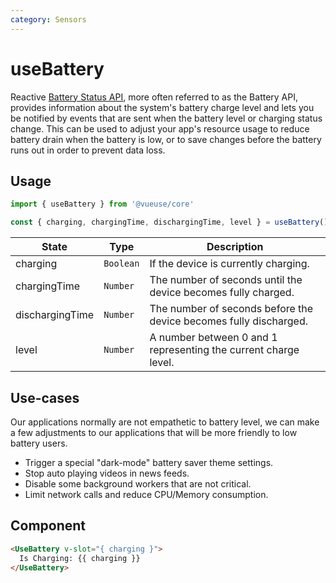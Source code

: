 ```yaml
---
category: Sensors
---
```


# useBattery

Reactive [Battery Status API](https://developer.mozilla.org/en-US/docs/Web/API/Battery_Status_API), more often referred to as the Battery API, provides information about the system's battery charge level and lets you be notified by events that are sent when the battery level or charging status change. This can be used to adjust your app's resource usage to reduce battery drain when the battery is low, or to save changes before the battery runs out in order to prevent data loss.

## Usage

```js
import { useBattery } from '@vueuse/core'

const { charging, chargingTime, dischargingTime, level } = useBattery()
```

| State           | Type      | Description                                                       |
| --------------- | --------- | ----------------------------------------------------------------- |
| charging        | `Boolean` | If the device is currently charging.                              |
| chargingTime    | `Number`  | The number of seconds until the device becomes fully charged.     |
| dischargingTime | `Number`  | The number of seconds before the device becomes fully discharged. |
| level           | `Number`  | A number between 0 and 1 representing the current charge level.   |

## Use-cases

Our applications normally are not empathetic to battery level, we can make a few adjustments to our applications that will be more friendly to low battery users.

- Trigger a special "dark-mode" battery saver theme settings.
- Stop auto playing videos in news feeds.
- Disable some background workers that are not critical.
- Limit network calls and reduce CPU/Memory consumption.


## Component
```html
<UseBattery v-slot="{ charging }">
  Is Charging: {{ charging }}
</UseBattery>
```
